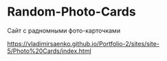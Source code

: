 # Random-Photo-Cards

Сайт с радномными фото-карточками

https://vladimirsaenko.github.io/Portfolio-2/sites/site-5/Photo%20Cards/index.html
